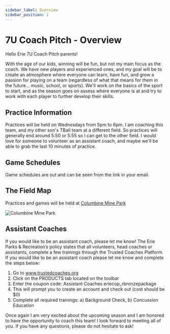 ```yaml
---
sidebar_label: Overview
sidebar_position: 1
---
```


# 7U Coach Pitch - Overview

Hello Erie 7U Coach Pitch parents!

With the age of our kids, winning will be fun, but not my main focus as the coach.  We have new players and experienced ones, and my goal will be to create an atmosphere where everyone can learn, have fun, and grow a passion for playing on a team (regardless of what that means for them in the future... music, school, or sports).  We'll work on the basics of the sport to start, and as the season goes on assess where everyone is at and try to work with each player to further develop their skills.

## Practice Information

Practices will be held on Wednesdays from 5pm to 6pm.  I am coaching this team, and my other son's TBall team at a different field.  So practices will generally end around 5:50 or 5:55 so I can get to the other field.  I would love for someone to volunteer as an assistant coach, and maybe we'll be able to grab the last 10 minutes of practice.

## Game Schedules

Game schedules are out and can be seen from the link in your email.

## The Field Map

Practices and games will be held at [Columbine Mine Park](https://www.google.com/maps/place/Columbine+Mine+Park/@40.008128,-105.01728,15z/data=!4m5!3m4!1s0x0:0x93f5258dfbf511a3!8m2!3d40.008128!4d-105.01728)

![Columbine Mine Park](/img/7u-coach-pitch/columbine-mine-park.png)

## Assistant Coaches

If you would like to be an assistant coach, please let me know! The Erie Parks & Recreation’s policy states that all volunteers, head coaches or assistants, complete a few trainings through the Trusted Coaches Platform. If you would like to be an assistant coach please let me know and complete the steps below:

1. Go to www.trustedcoaches.org
2. Click on the PRODUCTS tab located on the toolbar
3. Enter the coupon code: Assistant Coaches eriecop_rbronzepackage
4. This will prompt you to create an account and check out (cost should be $0)
5. Complete all required trainings: a) Background Check, b) Concussion Education

Once again I am very excited about the upcoming season and I am honored to have the opportunity to coach this team! I look forward to meeting all of you. If you have any questions, please do not hesitate to ask!
